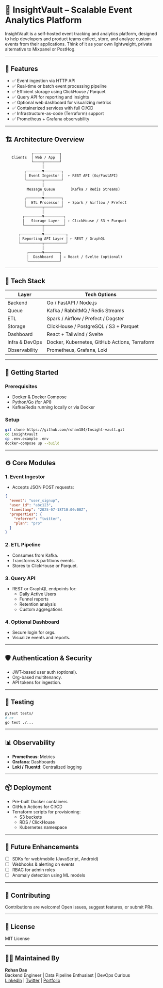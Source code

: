 
# 🚀 InsightVault – Scalable Event Analytics Platform

InsightVault is a self-hosted event tracking and analytics platform, designed to help developers and product teams collect, store, and analyze custom events from their applications. Think of it as your own lightweight, private alternative to Mixpanel or PostHog.

---

## 🧩 Features

- ✅ Event ingestion via HTTP API
- ✅ Real-time or batch event processing pipeline
- ✅ Efficient storage using ClickHouse / Parquet
- ✅ Query API for reporting and insights
- ✅ Optional web dashboard for visualizing metrics
- ✅ Containerized services with full CI/CD
- ✅ Infrastructure-as-code (Terraform) support
- ✅ Prometheus + Grafana observability

---

## 🏗️ Architecture Overview

```txt
            ┌────────────┐
   Clients  │ Web / App  │
            └────┬───────┘
                 │
         ┌───────▼────────┐
         │ Event Ingestor │  ← REST API (Go/FastAPI)
         └───────┬────────┘
                 │
          Message Queue       (Kafka / Redis Streams)
                 │
         ┌───────▼────────┐
         │  ETL Processor │  ← Spark / Airflow / Prefect
         └───────┬────────┘
                 │
        ┌────────▼─────────┐
        │   Storage Layer  │ ← ClickHouse / S3 + Parquet
        └────────┬─────────┘
                 │
      ┌──────────▼──────────┐
      │ Reporting API Layer │ ← REST / GraphQL
      └──────────┬──────────┘
                 │
          ┌──────▼───────┐
          │  Dashboard   │ ← React / Svelte (optional)
          └──────────────┘
```

---

## 🧱 Tech Stack

| Layer         | Tech Options                                    |
|---------------|--------------------------------------------------|
| Backend       | Go / FastAPI / Node.js                          |
| Queue         | Kafka / RabbitMQ / Redis Streams                |
| ETL           | Spark / Airflow / Prefect / Dagster             |
| Storage       | ClickHouse / PostgreSQL / S3 + Parquet          |
| Dashboard     | React + Tailwind / Svelte                       |
| Infra & DevOps| Docker, Kubernetes, GitHub Actions, Terraform   |
| Observability | Prometheus, Grafana, Loki                       |

---

## 🚧 Getting Started

### Prerequisites

- Docker & Docker Compose
- Python/Go (for API)
- Kafka/Redis running locally or via Docker

### Setup

```bash
git clone https://github.com/rohan184/Insight-vault.git
cd insightvault
cp .env.example .env
docker-compose up --build
```

---

## ⚙️ Core Modules

### 1. **Event Ingestor**
- Accepts JSON POST requests:
```json
{
  "event": "user_signup",
  "user_id": "abc123",
  "timestamp": "2025-07-18T10:00:00Z",
  "properties": {
    "referrer": "twitter",
    "plan": "pro"
  }
}
```

### 2. **ETL Pipeline**
- Consumes from Kafka.
- Transforms & partitions events.
- Stores to ClickHouse or Parquet.

### 3. **Query API**
- REST or GraphQL endpoints for:
  - Daily Active Users
  - Funnel reports
  - Retention analysis
  - Custom aggregations

### 4. **Optional Dashboard**
- Secure login for orgs.
- Visualize events and reports.

---

## 🛡️ Authentication & Security

- JWT-based user auth (optional).
- Org-based multitenancy.
- API tokens for ingestion.

---

## 🧪 Testing

```bash
pytest tests/
# or
go test ./...
```

---

## 📊 Observability

- **Prometheus**: Metrics
- **Grafana**: Dashboards
- **Loki / Fluentd**: Centralized logging

---

## 📦 Deployment

- Pre-built Docker containers
- GitHub Actions for CI/CD
- Terraform scripts for provisioning:
  - S3 buckets
  - RDS / ClickHouse
  - Kubernetes namespace

---

## 🧠 Future Enhancements

- [ ] SDKs for web/mobile (JavaScript, Android)
- [ ] Webhooks & alerting on events
- [ ] RBAC for admin roles
- [ ] Anomaly detection using ML models

---

## 🤝 Contributing

Contributions are welcome! Open issues, suggest features, or submit PRs.

---

## 📄 License

MIT License

---

## 🧑‍💻 Maintained By

**Rohan Das**  
Backend Engineer | Data Pipeline Enthusiast | DevOps Curious  
[LinkedIn](#) | [Twitter](#) | [Portfolio](#)
